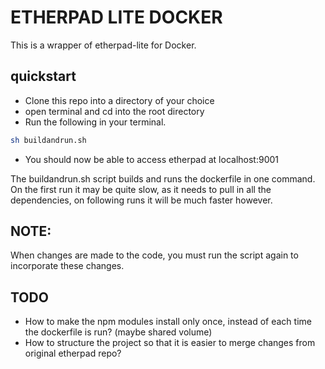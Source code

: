 # ETHERPAD LITE DOCKER 

This is a wrapper of etherpad-lite for Docker.

## quickstart

* Clone this repo into a directory of your choice
* open terminal and cd into the root directory
* Run the following in your terminal.
```bash
sh buildandrun.sh
```

* You should now be able to access etherpad at localhost:9001

 The buildandrun.sh script builds and runs the dockerfile in one command. 
 On the first run it may be quite slow, as it needs to pull in all the dependencies, 
 on following runs it will be much faster however.

## NOTE:

When changes are made to the code, you must run the script again to incorporate these changes.

## TODO
* How to make the npm modules install only once, instead of each time the dockerfile is run? (maybe shared volume)
* How to structure the project so that it is easier to merge changes from original etherpad repo?